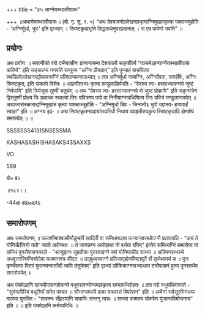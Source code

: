 +++
title = "४५ आग्नेयस्थालीपाकः"

+++
॥अथानेयस्थालीपाकः॥ (बो. गृ. सू. १. ५) “अथ देवयजनोल्लेखनप्रभृत्याग्निमुखात्कृत्वा पक्वाज्जुहोति - 'अग्निर्मूर्धा, भुवः' इति द्वाभ्याम् । स्विष्टकृत्प्रभृति सिद्धमाधेनुवरप्रदानात् । स एष पार्वणो भवति" ॥

## प्रयोगः

अथ प्रयोगः ॥ सपत्नीको वरो दर्भेष्वासीनः प्राणानायम्य देशकालौ सङ्कीर्त्य "पञ्चमेऽहन्याग्नेयस्थालीपाकं करिष्ये" इति सङ्कल्प्य गणपतिं सम्पूज्य “अग्निः प्रीयताम्" इति पुण्याहं वाचयित्वा स्थंडिलोल्लेखनाद्यौपासनाग्निं प्रतिष्ठाप्यान्वादध्यात् ॥ तत्र अग्निर्मूर्धा नामाग्निः, अग्निर्देवता, चरुर्हविः, अग्निः स्विष्टकृत्, इति संकल्पे विशेषः ॥ आप्रणीताभ्यः कृत्वा तण्डुलान्निर्वपति - “देवस्य त्वा॰ हस्ताभ्यामग्नये जुष्टं निर्वपामि" इति त्रिर्यजुषा तूष्णीं चतुर्थम् ॥ अथ “देवस्य त्वा॰ हस्ताभ्यामग्नये वो जुष्टं प्रोक्षामि" इति सकृन्मंत्रेण द्विस्तूष्णीं प्रोक्ष्य त्रिः प्रक्षाळ्य स्थाल्यां तिरः पवित्रमप पयो वा निनीयाग्नावधिश्रित्य तिरः पवित्रं तण्डुलानावपेत् ॥ अथाज्यसंस्काराद्यग्निमुखांतं कृत्वा पक्काज्जुहोति - “अग्निमूर्धा दिवः ॰ जिन्वतों३ भुवो यज्ञस्य॰ हव्यवाहँ स्वाहा” इति ॥ अग्नय इदं॰ ॥ अथ स्विष्टकृतमवदायांतःपरिधौ निधाय व्याहृतीरुपहुत्य स्विष्टकृदादि होमशेषं समापयेत् ॥ ॥

SSSSSSS4131SNSESSMA

KASHASASHISHASAKS43SAXXS

VO

569

बो० ब्र०

॥१८२।।

-44త శకుంటts
## समारोपणम्

अथ समारोपणम् ॥ पालाशीमाश्वत्थीमौदुम्बरीं खादिरीं वा समिधमादाय पत्न्यान्वारब्धोऽग्नौ प्रतापयति - "अयं ते योनिर्ऋत्वियो यतो' जातो अरोचथाः ॥ तं जानन्नग्न आरोहाथा नो वर्धया रयिम्" इत्येवं समिध्यग्निं समारोप्य तां समिधं
पुनरौपासनकाले - “आजुह्वानः सुप्रतीकः पुरस्तादग्ने स्वां योनिमासीद साध्या ॥ अस्मिन्त्सधस्थे अध्युत्तरस्मिन्विश्वेदेवा यजमानश्च सीदत ॥ उद्बुध्यस्वाग्ने प्रतिजागृह्येनमिष्टापूर्ते सँ सृजेथामयं च ॥ पुनः कृण्वँस्त्वा पितरं युवानमन्वाताँसी त्वयि तंतुमेतम्" इति द्वाभ्यां लौकिकाग्नावभ्याधाय तत्रौपासनं हुत्वा पुनस्तथैव समारोपयेत् ॥

अथ पंचमेऽहनि सायमौपासनहोमान्ते वधूवरावन्योन्यमलंकृत्य शय्यामधिरोहतः ॥ तत्र वरो वधूमभिमंत्रयते - "सुमंगलीरियं वधूरिमाँ समेत पश्यत ॥ सौभाग्यमस्यै दत्वा याथास्तं विपरेतन" इति ॥ अथैनां सर्वसुरभिगंधया मालया युनक्ति - "सन्नाम्नः सँहृदयानि सन्नाभिः सन्तनु त्वचः ॥ सन्त्वा कामस्य योक्त्रेण युंजाम्यविमोचनाय” इति ॥ ॥ इति पंचमेऽहनि कर्तव्यविधिः ॥

